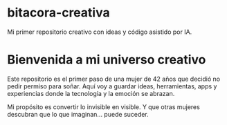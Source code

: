 # bitacora-creativa
 Mi primer repositorio creativo con ideas y código asistido por IA.
# Bienvenida a mi universo creativo

Este repositorio es el primer paso de una mujer de 42 años que decidió no pedir permiso para soñar.
Aquí voy a guardar ideas, herramientas, apps y experiencias donde la tecnología y la emoción se abrazan.

Mi propósito es convertir lo invisible en visible.
Y que otras mujeres descubran que lo que imaginan... puede suceder.

